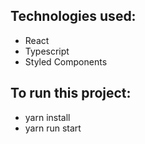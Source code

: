 

## Technologies used:
- React
- Typescript
- Styled Components
 
## To run this project:
- yarn install
- yarn run start
